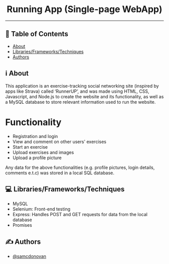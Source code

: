 <h1 align="center">Running App (Single-page WebApp)</h1>

---

## 📝 Table of Contents
- [About](#about)
- [Libraries/Frameworks/Techniques](#built_using)
- [Authors](#authors)

## ℹ️ About <a name = "about"></a>

This application is an exercise-tracking social networking site (inspired by apps like Strava) called ‘RunnerUP’, and was made using HTML, CSS, Javascript, and Node.js to create the website and its functionality, as well as a MySQL database to store relevant information used to run the website.

# Functionality
- Registration and login
- View and comment on other users' exercises
- Start an exercise
- Upload exercises and images
- Upload a profile picture

Any data for the above functionalities (e.g. profile pictures, login details, comments e.t.c) was stored in a local SQL database.

## 💻 Libraries/Frameworks/Techniques <a name = "built_using"></a>
- MySQL
- Selenium: Front-end testing
- Express: Handles POST and GET requests for data from the local database
- Promises

## ✍️ Authors <a name = "authors"></a>
- [@samcdonovan](https://github.com/samcdonovan)

